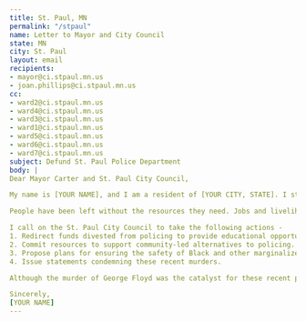 ```yaml
---
title: St. Paul, MN
permalink: "/stpaul"
name: Letter to Mayor and City Council
state: MN
city: St. Paul
layout: email
recipients:
- mayor@ci.stpaul.mn.us
- joan.phillips@ci.stpaul.mn.us
cc:
- ward2@ci.stpaul.mn.us
- ward4@ci.stpaul.mn.us
- ward3@ci.stpaul.mn.us
- ward1@ci.stpaul.mn.us
- ward5@ci.stpaul.mn.us
- ward6@ci.stpaul.mn.us
- ward7@ci.stpaul.mn.us
subject: Defund St. Paul Police Department
body: |
Dear Mayor Carter and St. Paul City Council,

My name is [YOUR NAME], and I am a resident of [YOUR CITY, STATE]. I stand in solidarity with protesters across the country who are out in the streets in response to the horrific murders of George Floyd, a Black man, by the Minneapolis police, and are appalled by the recent murders of Breonna Taylor, Ahmaud Arbery, Tony McDade and countless others. More broadly, we call for an end to police terror and anti-Blackness. 

People have been left without the resources they need. Jobs and livelihoods will take a long time to recover. And most of all, Black citizens of St. Paul continue to live in a city that is currently upholding the St. Paul Police Department, which has brutalized and taken too many Black lives. Therefore, we will no longer accept empty gestures and suggestions of reform. 

I call on the St. Paul City Council to take the following actions -
1. Redirect funds divested from policing to provide educational opportunities for communities impacted by police violence.
2. Commit resources to support community-led alternatives to policing.
3. Propose plans for ensuring the safety of Black and other marginalized people in our community from racial profiling by police and other security forces with input from members of the marginalized communities themselves. 
4. Issue statements condemning these recent murders.

Although the murder of George Floyd was the catalyst for these recent protests, it was not the sole cause. Black people have been subjected to centuries of state terror, and economic and social exclusion. The current protests reflect concerned members of society taking direct, collective action to demand an end to the abuse and violence directed against Black people. I am urging you, and the St. Paul City Council, to adopt a budget that defunds the police and funds non-violent, community-led, health and safety strategies.

Sincerely,
[YOUR NAME]
---
```


